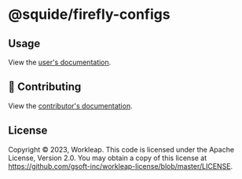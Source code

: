 # @squide/firefly-configs

## Usage

View the [user's documentation](https://gsoft-inc.github.io/wl-squide/).

## 🤝 Contributing

View the [contributor's documentation](../../CONTRIBUTING.md).

## License

Copyright © 2023, Workleap. This code is licensed under the Apache License, Version 2.0. You may obtain a copy of this license at https://github.com/gsoft-inc/workleap-license/blob/master/LICENSE.
